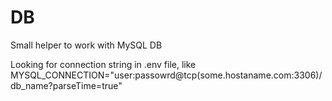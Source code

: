 # DB
Small helper to work with MySQL DB

Looking for connection string in .env file, like 
MYSQL_CONNECTION="user:passowrd@tcp(some.hostaname.com:3306)/db_name?parseTime=true"
